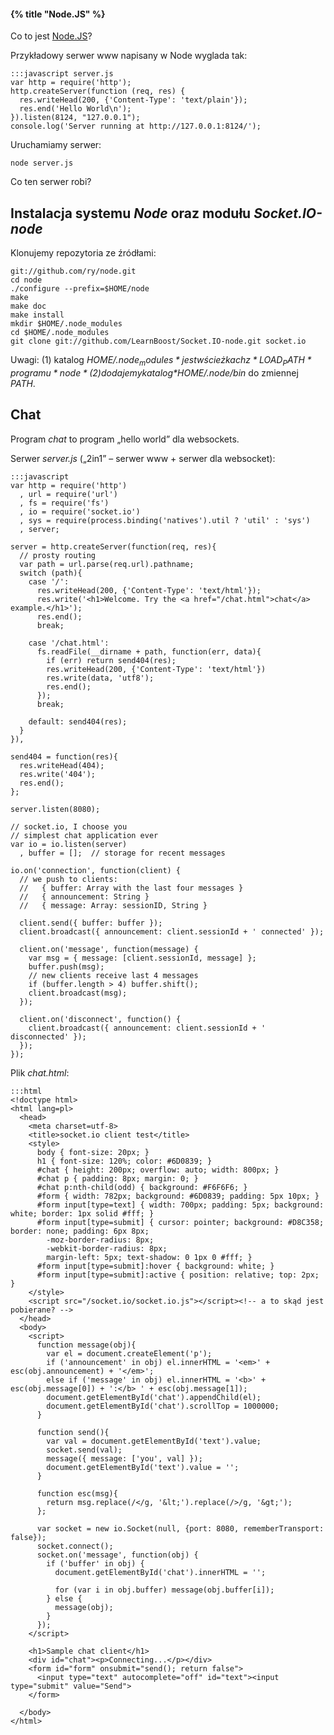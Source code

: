 #### {% title "Node.JS" %}

Co to jest [Node.JS]()?

Przykładowy serwer www napisany w Node wyglada tak:

    :::javascript server.js
    var http = require('http');
    http.createServer(function (req, res) {
      res.writeHead(200, {'Content-Type': 'text/plain'});
      res.end('Hello World\n');
    }).listen(8124, "127.0.0.1");
    console.log('Server running at http://127.0.0.1:8124/');

Uruchamiamy serwer:

    node server.js

Co ten serwer robi?


## Instalacja systemu *Node* oraz modułu *Socket.IO-node*

Klonujemy repozytoria ze źródłami:

    git://github.com/ry/node.git
    cd node
    ./configure --prefix=$HOME/node
    make
    make doc
    make install
    mkdir $HOME/.node_modules
    cd $HOME/.node_modules
    git clone git://github.com/LearnBoost/Socket.IO-node.git socket.io

Uwagi: (1) katalog *$HOME/.node_modules* jest w ścieżkach z *LOAD_PATH*
programu *node* (2) dodajemy katalog *$HOME/.node/bin* do zmiennej
*PATH*.


## Chat

Program *chat* to program „hello world” dla websockets.

Serwer *server.js* („2in1” – serwer www + serwer dla websocket):

    :::javascript
    var http = require('http')
      , url = require('url')
      , fs = require('fs')
      , io = require('socket.io')
      , sys = require(process.binding('natives').util ? 'util' : 'sys')
      , server;

    server = http.createServer(function(req, res){
      // prosty routing
      var path = url.parse(req.url).pathname;
      switch (path){
        case '/':
          res.writeHead(200, {'Content-Type': 'text/html'});
          res.write('<h1>Welcome. Try the <a href="/chat.html">chat</a> example.</h1>');
          res.end();
          break;

        case '/chat.html':
          fs.readFile(__dirname + path, function(err, data){
            if (err) return send404(res);
            res.writeHead(200, {'Content-Type': 'text/html'})
            res.write(data, 'utf8');
            res.end();
          });
          break;

        default: send404(res);
      }
    }),

    send404 = function(res){
      res.writeHead(404);
      res.write('404');
      res.end();
    };

    server.listen(8080);

    // socket.io, I choose you
    // simplest chat application ever
    var io = io.listen(server)
      , buffer = [];  // storage for recent messages

    io.on('connection', function(client) {
      // we push to clients:
      //   { buffer: Array with the last four messages }
      //   { announcement: String }
      //   { message: Array: sessionID, String }

      client.send({ buffer: buffer });
      client.broadcast({ announcement: client.sessionId + ' connected' });

      client.on('message', function(message) {
        var msg = { message: [client.sessionId, message] };
        buffer.push(msg);
        // new clients receive last 4 messages
        if (buffer.length > 4) buffer.shift();
        client.broadcast(msg);
      });

      client.on('disconnect', function() {
        client.broadcast({ announcement: client.sessionId + ' disconnected' });
      });
    });

Plik *chat.html*:

    :::html
    <!doctype html>
    <html lang=pl>
      <head>
        <meta charset=utf-8>
        <title>socket.io client test</title>
        <style>
          body { font-size: 20px; }
          h1 { font-size: 120%; color: #6D0839; }
          #chat { height: 200px; overflow: auto; width: 800px; }
          #chat p { padding: 8px; margin: 0; }
          #chat p:nth-child(odd) { background: #F6F6F6; }
          #form { width: 782px; background: #6D0839; padding: 5px 10px; }
          #form input[type=text] { width: 700px; padding: 5px; background: white; border: 1px solid #fff; }
          #form input[type=submit] { cursor: pointer; background: #D8C358; border: none; padding: 6px 8px;
            -moz-border-radius: 8px;
            -webkit-border-radius: 8px;
            margin-left: 5px; text-shadow: 0 1px 0 #fff; }
          #form input[type=submit]:hover { background: white; }
          #form input[type=submit]:active { position: relative; top: 2px; }
        </style>
        <script src="/socket.io/socket.io.js"></script><!-- a to skąd jest pobierane? -->
      </head>
      <body>
        <script>
          function message(obj){
            var el = document.createElement('p');
            if ('announcement' in obj) el.innerHTML = '<em>' + esc(obj.announcement) + '</em>';
            else if ('message' in obj) el.innerHTML = '<b>' + esc(obj.message[0]) + ':</b> ' + esc(obj.message[1]);
            document.getElementById('chat').appendChild(el);
            document.getElementById('chat').scrollTop = 1000000;
          }

          function send(){
            var val = document.getElementById('text').value;
            socket.send(val);
            message({ message: ['you', val] });
            document.getElementById('text').value = '';
          }

          function esc(msg){
            return msg.replace(/</g, '&lt;').replace(/>/g, '&gt;');
          };

          var socket = new io.Socket(null, {port: 8080, rememberTransport: false});
          socket.connect();
          socket.on('message', function(obj) {
            if ('buffer' in obj) {
              document.getElementById('chat').innerHTML = '';

              for (var i in obj.buffer) message(obj.buffer[i]);
            } else {
              message(obj);
            }
          });
        </script>

        <h1>Sample chat client</h1>
        <div id="chat"><p>Connecting...</p></div>
        <form id="form" onsubmit="send(); return false">
          <input type="text" autocomplete="off" id="text"><input type="submit" value="Send">
        </form>

      </body>
    </html>
